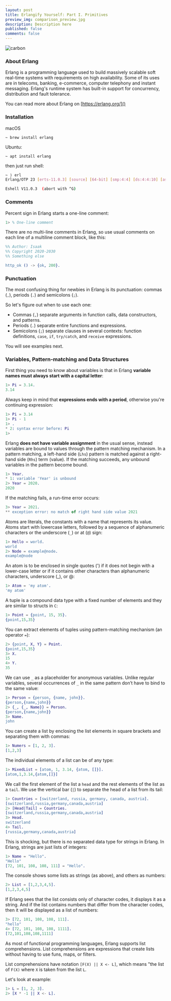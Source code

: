 ```yaml
---
layout: post
title: Erlangify Yourself: Part I. Primitives
preview_img: comparison_preview.jpg
description: Description here
published: false
comments: false
---
```


![carbon](https://user-images.githubusercontent.com/15812620/91530751-556c4c80-e914-11ea-8b2d-17a2d11a22bb.png)

### About Erlang

Erlang is a programming language used to build massively scalable soft real-time systems with requirements on high 
availability. Some of its uses are in telecoms, banking, e-commerce, computer telephony and instant messaging. 
Erlang's runtime system has built-in support for concurrency, distribution and fault tolerance.

You can read more about Erlang on [https://erlang.org/]()

### Installation

macOS

```
~ brew install erlang
```

Ubuntu:

```
~ apt install erlang
```

then just run shell:

```bash
~ ⟩ erl
Erlang/OTP 23 [erts-11.0.3] [source] [64-bit] [smp:4:4] [ds:4:4:10] [async-threads:1] [hipe] [dtrace]

Eshell V11.0.3  (abort with ^G)
```

### Comments

Percent sign in Erlang starts a one-line comment:

```erlang
1> % One-line comment
```

There are no multi-line comments in Erlang, so use usual comments on each line of a multiline comment block, like this:

```erlang
%% Author: Isaak
%% Copyright 2020-2030
%% Something else

http_ok () -> {ok, 200}.
```

### Punctuation

The most confusing thing for newbies in Erlang is its punctuation: commas (`,`), periods (`.`) and semicolons (`;`).

So let's figure out when to use each one:

* Commas (`,`) separate arguments in function calls, data constructors, and patterns.
* Periods (`.`) separate entire functions and expressions.
* Semicolons (`;`) separate clauses in several contexts: function definitions, `case`, `if`, `try/catch`, and `receive` expressions.

You will see examples next.

### Variables, Pattern-matching and Data Structures

First thing you need to know about variables is that in Erlang **variable names must always start with a capital letter**:

```erlang
1> Pi = 3.14.
3.14
```

Always keep in mind that **expressions ends with a period**, otherwise you're continuing expression:

```erlang
1> Pi = 3.14
1> Pi - 1
1> .
* 2: syntax error before: Pi
1>
```

Erlang **does not have variable assignment** in the usual sense, instead variables are bound to values through the 
pattern matching mechanism. In a pattern matching, a left-hand side (`Lhs`) pattern is matched against a right-hand
 side (`Rhs`) term (value). If the matching succeeds, any unbound variables in the pattern become bound.

```erlang
1> Year.
* 1: variable 'Year' is unbound
2> Year = 2020.
2020
```

If the matching fails, a run-time error occurs:

```erlang
3> Year = 2021.
** exception error: no match of right hand side value 2021
```

Atoms are literals, the constants with a name that represents its value. Atoms start with lowercase letters, 
followed by a sequence of alphanumeric characters or the underscore (`_`) or at (`@`) sign:

```erlang
1> Hello = world.
world
2> Node = example@node.
example@node
```

An atom is to be enclosed in single quotes (') if it does not begin with a lower-case letter or if it contains other 
characters than alphanumeric characters, underscore (_), or @:

```erlang
1> Atom = 'my atom'.
'my atom'
```

A tuple is a compound data type with a fixed number of elements and they are similar to structs in `C`:

```erlang
1> Point = {point, 15, 35}.
{point,15,35}
```

You can extract elements of tuples using pattern-matching mechanism (an operator `=`):

```erlang
2> {point, X, Y} = Point.
{point,15,35}
3> X.
15
4> Y.
35
```

We can use `_` as a placeholder for anonymous variables. Unlike regular variables, several occurrences of `_` in the 
same pattern don’t have to bind to the same value:

```erlang
1> Person = {person, {name, john}}.
{person,{name,john}}
2> {_, {_, Name}} = Person.
{person,{name,john}}
3> Name.
john
```

You can create a list by enclosing the list elements in square brackets and separating them with commas:

```erlang
1> Numers = [1, 2, 3].
[1,2,3]
```

The individual elements of a list can be of any type:

```erlang
1> MixedList = [atom, 1, 3.14, {atom, []}].
[atom,1,3.14,{atom,[]}]
```

We call the first element of the list a `head` and the rest elements of the list as a `tail`. We use the vertical 
bar (`|`) to separate the head of a list from its tail:

```erlang
1> Countries = [switzerland, russia, germany, canada, austria].
[switzerland,russia,germany,canada,austria]
2> [Head|Tail] = Countries.
[switzerland,russia,germany,canada,austria]
3> Head.
switzerland
4> Tail.
[russia,germany,canada,austria]
```

This is shocking, but there is no separated data type for strings in Erlang. In Erlang, strings are just lists 
of integers:

```erlang
1> Name = "Hello".
"Hello"
[72, 101, 108, 108, 111] = "Hello".
```

The console shows some lists as strings (as above), and others as numbers:

```erlang
2> List = [1,2,3,4,5].
[1,2,3,4,5]
```

If Erlang sees that the list consists only of character codes, it displays it as a string. And if the list contains 
numbers that differ from the character codes, then it will be displayed as a list of numbers:

```erlang
3> [72, 101, 108, 108, 111].
"hello"
4> [72, 101, 108, 108, 1111].
[72,101,108,108,1111]
```

As most of functional programming languages, Erlang supports list comprehensions. List comprehensions are expressions 
that create lists without having to use funs, maps, or filters.

List comprehensions have notation `[F(X) || X <- L]`, which means "the list of `F(X)` where `X` is taken from the list `L`.

Let's look at example:

```erlang
1> L = [1, 2, 3].
2> [X * -1 || X <- L].
```
